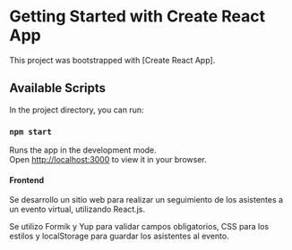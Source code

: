 # Getting Started with Create React App

This project was bootstrapped with [Create React App].

## Available Scripts

In the project directory, you can run:

### `npm start`

Runs the app in the development mode.\
Open [http://localhost:3000](http://localhost:3000) to view it in your browser.


#### Frontend
Se desarrollo un sitio web para realizar un seguimiento de los asistentes a un evento virtual, utilizando React.js. 

Se utilizo Formik y Yup para validar campos obligatorios, CSS para los estilos y localStorage para guardar los asistentes al evento. 

